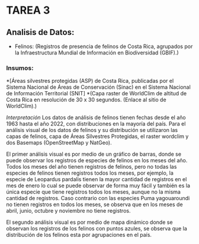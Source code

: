 # TAREA 3
## Analisis de Datos:
* Felinos: (Registros de presencia de felinos de Costa Rica, agrupados por la Infraestructura Mundial de Información en Biodiversidad (GBIF).)

### Insumos:
*[Áreas silvestres protegidas (ASP) de Costa Rica, publicadas por el Sistema Nacional de Áreas de Conservación (Sinac) en el Sistema Nacional de Información Territorial (SNIT]
*(Capa raster de WorldClim de altitud de Costa Rica en resolución de 30 x 30 segundos. (Enlace al sitio de WorldClim).)

*Interpretación*
Los datos de análisis de felinos tienen fechas desde el año 1963 hasta el año 2022, con distribuciones en la mayoría del país.  Para el análisis visual de los datos de felinos y su distribución se utilizaron las capas de felinos, capa de Áreas Silvestres Protegidas, el raster wordclim y dos Basemaps (OpenStreetMap y NatGeo).

El primer análisis visual es por medio de un gráfico de barras, donde se puede observar los registros de especies de felinos en los meses del año.  Todos los meses del año tienen registros de felinos, pero no todas las especies de felinos tienen registros todos los meses, por ejemplo, la especie de Leopardus pardalis tienen la mayor cantidad de registros en el mes de enero lo cual se puede observar de forma muy fácil y también es la única especie que tiene registros todos los meses, aunque no la misma cantidad de registros.  Caso contrario con las especies Puma yagouaroundi no tienen registros en todos los meses, se observa que en los meses de abril, junio, octubre y noviembre no tiene registros. 

El segundo análisis visual es por medio de mapa dinámico donde se observan los registros de los felinos con puntos azules, se observa que la distribución de los felinos esta por agrupaciones en el país.  


